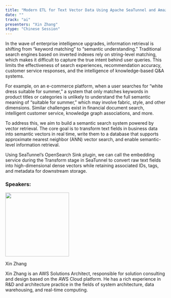 ```yaml
---
title: "Modern ETL for Text Vector Data Using Apache SeaTunnel and Amazon Bedrock"
date: ""
track: "ai"
presenters: "Xin Zhang"
stype: "Chinese Session"
---
```


In the wave of enterprise intelligence upgrades, information retrieval is shifting from “keyword matching” to “semantic understanding.” Traditional search engines based on inverted indexes rely on string-level matching, which makes it difficult to capture the true intent behind user queries. This limits the effectiveness of search experiences, recommendation accuracy, customer service responses, and the intelligence of knowledge-based Q&A systems.

For example, on an e-commerce platform, when a user searches for “white dress suitable for summer,” a system that only matches keywords in product titles or categories is unlikely to understand the full semantic meaning of “suitable for summer,” which may involve fabric, style, and other dimensions. Similar challenges exist in financial document search, intelligent customer service, knowledge graph associations, and more.

To address this, we aim to build a semantic search system powered by vector retrieval. The core goal is to transform text fields in business data into semantic vectors in real time, write them to a database that supports approximate nearest neighbor (ANN) vector search, and enable semantic-level information retrieval.

Using SeaTunnel’s OpenSearch Sink plugin, we can call the embedding service during the Transform stage in SeaTunnel to convert raw text fields into high-dimensional dense vectors while retaining associated IDs, tags, and metadata for downstream storage.

### Speakers:

<img src="https://sessionize.com/image/2a81-400o400o1-Jsau5kyb24ZgXpGbt5aVrk.png" width="200" /><br/>

Xin Zhang

Xin Zhang is an AWS Solutions Architect, responsible for solution consulting and design based on the AWS Cloud platform. He has a rich experience in R&D and architecture practice in the fields of system architecture, data warehousing, and real-time computing.

